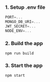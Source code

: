 ### 1. Setup .env file

```js
PORT=...
MONGO_DB_URI=...
JWT_SECRET=...
NODE_ENV=...
```

### 2. Build the app

```shell
npm run build
```

### 3. Start the app

```shell
npm start
```

